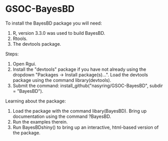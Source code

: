 # GSOC-BayesBD

To install the BayesBD package you will need:
  1.  R, version 3.3.0 was used to build BayesBD.
  2.  Rtools.
  3.  The devtools package.
  
Steps:
  1.  Open Rgui.
  2.  Install the "devtools" package if you have not already using the dropdown "Packages -> Install package(s)...".  Load the devtools      package using the command library(devtools).  
  3.  Submit the command: install_github("nasyring/GSOC-BayesBD", subdir = "BayesBD").
  
Learning about the package:
  1.  Load the package with the command libary(BayesBD).  Bring up documentation using the command ?BayesBD.
  2.  Run the examples therein.
  3.  Run BayesBDshiny() to bring up an interactive, html-based version of the package.
